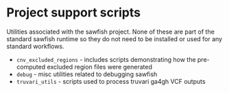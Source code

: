 # Project support scripts

Utilities associated with the sawfish project. None of these are part of the standard sawfish runtime so they do not
need to be installed or used for any standard workflows.

- `cnv_excluded_regions` - includes scripts demonstrating how the pre-computed excluded region files were generated
- `debug` - misc utilities related to debugging sawfish
- `truvari_utils` - scripts used to process truvari ga4gh VCF outputs

